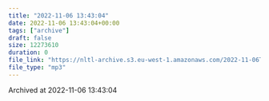 ```yaml
---
title: "2022-11-06 13:43:04"
date: 2022-11-06 13:43:04+00:00
tags: ["archive"]
draft: false
size: 12273610
duration: 0
file_link: "https://nltl-archive.s3.eu-west-1.amazonaws.com/2022-11-06T134304.mp3"
file_type: "mp3"
---
```

Archived at 2022-11-06 13:43:04
            